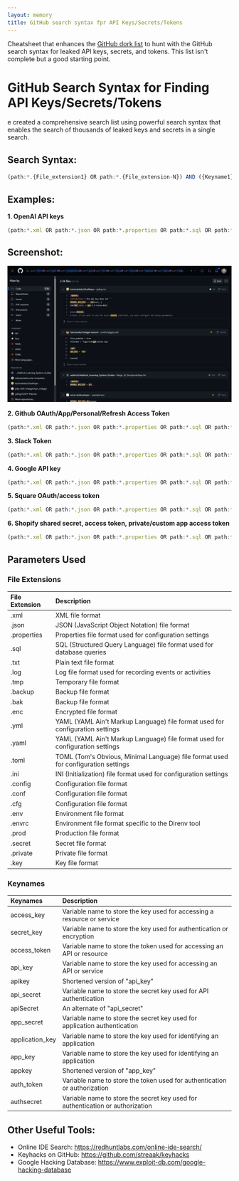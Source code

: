 ```yaml
---
layout: memory
title: GitHub search syntax fpr API Keys/Secrets/Tokens
---
```


Cheatsheet that enhances the [GitHub dork list](https://benjitrapp.github.io/memories/2022-09-04-github-dorks/) to hunt with the GitHub search syntax for leaked API keys, secrets, and tokens. This list isn't complete but a good starting point.

# GitHub Search Syntax for Finding API Keys/Secrets/Tokens
e created a comprehensive search list using powerful search syntax that enables the search of thousands of leaked keys and secrets in a single search.

## Search Syntax:

```js
(path:*.{File_extension1} OR path:*.{File_extension-N}) AND ({Keyname1} OR {Keyname-N}) AND (({Signature/pattern1} OR {Signature/pattern-N}) AND ({PlatformTag1} OR {PlatformTag-N}))
```

## Examples: 

**1. OpenAI API keys**

```js
(path:*.xml OR path:*.json OR path:*.properties OR path:*.sql OR path:*.txt OR path:*.log OR path:*.tmp OR path:*.backup OR path:*.bak OR path:*.enc OR path:*.yml OR path:*.yaml OR path:*.toml OR path:*.ini OR path:*.config OR path:*.conf OR path:*.cfg OR path:*.env OR path:*.envrc OR path:*.prod OR path:*.secret OR path:*.private OR path:*.key) AND (access_key OR secret_key OR access_token OR api_key OR apikey OR api_secret OR apiSecret OR app_secret OR application_key OR app_key OR appkey OR auth_token OR authsecret) AND ("sk-" AND (openai OR gpt))
```

## Screenshot:  

![](/images/github-search.png)



**2. Github OAuth/App/Personal/Refresh Access Token**

```js
(path:*.xml OR path:*.json OR path:*.properties OR path:*.sql OR path:*.txt OR path:*.log OR path:*.tmp OR path:*.backup OR path:*.bak OR path:*.enc OR path:*.yml OR path:*.yaml OR path:*.toml OR path:*.ini OR path:*.config OR path:*.conf OR path:*.cfg OR path:*.env OR path:*.envrc OR path:*.prod OR path:*.secret OR path:*.private OR path:*.key) AND (access_key OR secret_key OR access_token OR api_key OR apikey OR api_secret OR apiSecret OR app_secret OR application_key OR app_key OR appkey OR auth_token OR authsecret) AND (("ghp_" OR "gho_" OR "ghu_" OR "ghs_" OR "ghr_") AND (Github OR OAuth))
```

**3. Slack Token**

```js
(path:*.xml OR path:*.json OR path:*.properties OR path:*.sql OR path:*.txt OR path:*.log OR path:*.tmp OR path:*.backup OR path:*.bak OR path:*.enc OR path:*.yml OR path:*.yaml OR path:*.toml OR path:*.ini OR path:*.config OR path:*.conf OR path:*.cfg OR path:*.env OR path:*.envrc OR path:*.prod OR path:*.secret OR path:*.private OR path:*.key) AND (access_key OR secret_key OR access_token OR api_key OR apikey OR api_secret OR apiSecret OR app_secret OR application_key OR app_key OR appkey OR auth_token OR authsecret) AND (xox AND Slack)
```

**4. Google API key**

```js
(path:*.xml OR path:*.json OR path:*.properties OR path:*.sql OR path:*.txt OR path:*.log OR path:*.tmp OR path:*.backup OR path:*.bak OR path:*.enc OR path:*.yml OR path:*.yaml OR path:*.toml OR path:*.ini OR path:*.config OR path:*.conf OR path:*.cfg OR path:*.env OR path:*.envrc OR path:*.prod OR path:*.secret OR path:*.private OR path:*.key) AND (access_key OR secret_key OR access_token OR api_key OR apikey OR api_secret OR apiSecret OR app_secret OR application_key OR app_key OR appkey OR auth_token OR authsecret) AND (AIza AND Google)
```

**5. Square OAuth/access token**

```js
(path:*.xml OR path:*.json OR path:*.properties OR path:*.sql OR path:*.txt OR path:*.log OR path:*.tmp OR path:*.backup OR path:*.bak OR path:*.enc OR path:*.yml OR path:*.yaml OR path:*.toml OR path:*.ini OR path:*.config OR path:*.conf OR path:*.cfg OR path:*.env OR path:*.envrc OR path:*.prod OR path:*.secret OR path:*.private OR path:*.key) AND (access_key OR secret_key OR access_token OR api_key OR apikey OR api_secret OR apiSecret OR app_secret OR application_key OR app_key OR appkey OR auth_token OR authsecret) AND (("sq0atp-" OR "sq0csp-") AND (square OR OAuth))
```

**6. Shopify shared secret, access token, private/custom app access token**

```js
(path:*.xml OR path:*.json OR path:*.properties OR path:*.sql OR path:*.txt OR path:*.log OR path:*.tmp OR path:*.backup OR path:*.bak OR path:*.enc OR path:*.yml OR path:*.yaml OR path:*.toml OR path:*.ini OR path:*.config OR path:*.conf OR path:*.cfg OR path:*.env OR path:*.envrc OR path:*.prod OR path:*.secret OR path:*.private OR path:*.key) AND (access_key OR secret_key OR access_token OR api_key OR apikey OR api_secret OR apiSecret OR app_secret OR application_key OR app_key OR appkey OR auth_token OR authsecret) AND (("shpss_" OR "shpat_" OR "shpca_" OR "shppa_") AND "Shopify")
```

## Parameters Used

### File Extensions

|File Extension|Description|
|:----|:----|
|.xml|XML file format|
|.json|JSON (JavaScript Object Notation) file format|
|.properties|Properties file format used for configuration settings|
|.sql|SQL (Structured Query Language) file format used for database queries|
|.txt|Plain text file format|
|.log|Log file format used for recording events or activities|
|.tmp|Temporary file format|
|.backup|Backup file format|
|.bak|Backup file format|
|.enc|Encrypted file format|
|.yml|YAML (YAML Ain't Markup Language) file format used for configuration settings|
|.yaml|YAML (YAML Ain't Markup Language) file format used for configuration settings|
|.toml|TOML (Tom's Obvious, Minimal Language) file format used for configuration settings|
|.ini|INI (Initialization) file format used for configuration settings|
|.config|Configuration file format|
|.conf|Configuration file format|
|.cfg|Configuration file format|
|.env|Environment file format|
|.envrc|Environment file format specific to the Direnv tool|
|.prod|Production file format|
|.secret|Secret file format|
|.private|Private file format|
|.key|Key file format|


### Keynames

|Keynames|Description|
|:----|:----|
|access_key|Variable name to store the key used for accessing a resource or service|
|secret_key|Variable name to store the key used for authentication or encryption|
|access_token|Variable name to store the token used for accessing an API or resource|
|api_key|Variable name to store the key used for accessing an API or service|
|apikey|Shortened version of "api_key"|
|api_secret|Variable name to store the secret key used for API authentication|
|apiSecret|An alternate of "api_secret"|
|app_secret|Variable name to store the secret key used for application authentication|
|application_key|Variable name to store the key used for identifying an application|
|app_key|Variable name to store the key used for identifying an application|
|appkey|Shortened version of "app_key"|
|auth_token|Variable name to store the token used for authentication or authorization|
|authsecret|Variable name to store the secret key used for authentication or authorization|


## Other Useful Tools: 

- Online IDE Search: https://redhuntlabs.com/online-ide-search/
- Keyhacks on GitHub: https://github.com/streaak/keyhacks
- Google Hacking Database: https://www.exploit-db.com/google-hacking-database